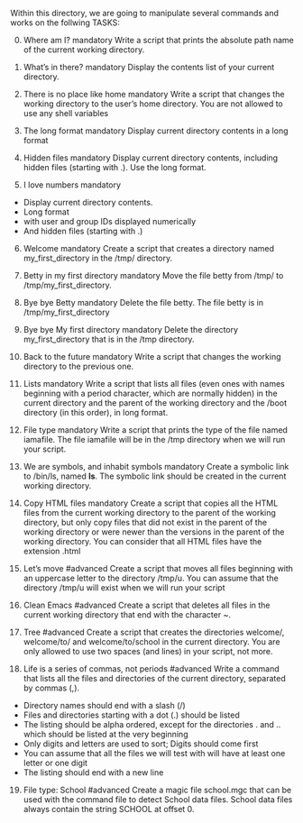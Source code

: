 Within this directory, we are going to manipulate several commands and works on the follwing TASKS:

0. Where am I?
mandatory
Write a script that prints the absolute path name of the current working directory.

1. What’s in there?
mandatory
Display the contents list of your current directory.

2. There is no place like home
mandatory
Write a script that changes the working directory to the user’s home directory.
You are not allowed to use any shell variables

3. The long format
mandatory
Display current directory contents in a long format

4. Hidden files
mandatory
Display current directory contents, including hidden files (starting with .). Use the long format.

5. I love numbers
mandatory
- Display current directory contents.
- Long format
- with user and group IDs displayed numerically
- And hidden files (starting with .)

6. Welcome
mandatory
Create a script that creates a directory named my_first_directory in the /tmp/ directory.

7. Betty in my first directory
mandatory
Move the file betty from /tmp/ to /tmp/my_first_directory.

8. Bye bye Betty
mandatory
Delete the file betty.
The file betty is in /tmp/my_first_directory

9. Bye bye My first directory
mandatory
Delete the directory my_first_directory that is in the /tmp directory.

10. Back to the future
mandatory
Write a script that changes the working directory to the previous one.

11. Lists
mandatory
Write a script that lists all files (even ones with names beginning with a period character, which are normally hidden) in the current directory and the parent of the working directory and the /boot directory (in this order), in long format.

12. File type
mandatory
Write a script that prints the type of the file named iamafile. The file iamafile will be in the /tmp directory when we will run your script.

13. We are symbols, and inhabit symbols
mandatory
Create a symbolic link to /bin/ls, named __ls__. The symbolic link should be created in the current working directory.

14. Copy HTML files
mandatory
Create a script that copies all the HTML files from the current working directory to the parent of the working directory, but only copy files that did not exist in the parent of the working directory or were newer than the versions in the parent of the working directory.
You can consider that all HTML files have the extension .html

15. Let’s move
#advanced
Create a script that moves all files beginning with an uppercase letter to the directory /tmp/u.
You can assume that the directory /tmp/u will exist when we will run your script

16. Clean Emacs
#advanced
Create a script that deletes all files in the current working directory that end with the character ~.

17. Tree
#advanced
Create a script that creates the directories welcome/, welcome/to/ and welcome/to/school in the current directory.
You are only allowed to use two spaces (and lines) in your script, not more.

18. Life is a series of commas, not periods
#advanced
Write a command that lists all the files and directories of the current directory, separated by commas (,).
- Directory names should end with a slash (/)
- Files and directories starting with a dot (.) should be listed
- The listing should be alpha ordered, except for the directories . and .. which should be listed at the very beginning
- Only digits and letters are used to sort; Digits should come first
- You can assume that all the files we will test with will have at least one letter or one digit
- The listing should end with a new line

19. File type: School
#advanced
Create a magic file school.mgc that can be used with the command file to detect School data files. School data files always contain the string SCHOOL at offset 0.

